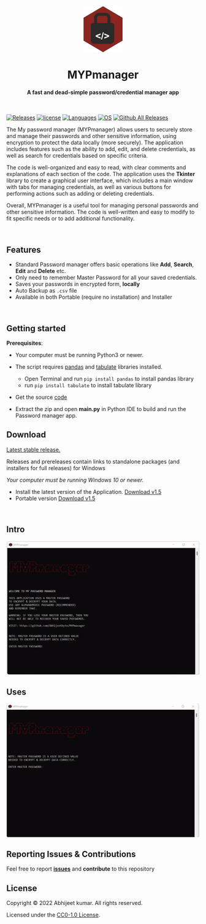 <p align="center">
    <img src="gif/MYPmanager-logo.png?raw=true" height="120px"/>
    <h1 align="center">MYPmanager</h1>
    <h4 align="center">
      A fast and dead-simple password/credential manager app
    </h4>
  <br>
</p>


<!-- Badge section -->

[![Releases](https://img.shields.io/badge/Github-Releases-blue)](https://github.com/Abhijeetbyte/MYPmanager/releases)
[![license](https://img.shields.io/github/license/abhijeetbyte/MYPmanager)](LICENSE)
[![Languages](https://img.shields.io/badge/Python-FFD43B?&logo=python&logoColor=blue)](main.py)
[![OS](https://img.shields.io/badge/Windows-0078D6?&logo=windows&logoColor=white)](README.md) <!--added redme links, just to not go elseweher -->
[![Github All Releases](https://img.shields.io/github/downloads/Abhijeetbyte/MYPmanager/total?label=Downloads)](https://github.com/Abhijeetbyte/MYPmanager/releases/download/v1.5/MYPmanager_setup.exe)


The My password manager (MYPmanager) allows users to securely store and manage their passwords and other sensitive information, using encryption to protect the data locally (more securely). The application includes features such as the ability to add, edit, and delete credentials, as well as search for credentials based on specific criteria.

The code is well-organized and easy to read, with clear comments and explanations of each section of the code. The application uses the **Tkinter** library to create a graphical user interface, which includes a main window with tabs for managing credentials, as well as various buttons for performing actions such as adding or deleting credentials.

Overall, MYPmanager is a useful tool for managing personal passwords and other sensitive information. The code is well-written and easy to modify to fit specific needs or to add additional functionality.

</br>

## Features
* Standard Password manager offers basic operations like **Add**, **Search**, **Edit** and **Delete** etc.
* Only need to remember Master Password for all your saved credentials.
* Saves your passwords in encrypted form, **locally**
* Auto Backup as `.csv` file
* Available in both Portable (require no installation) and Installer 
<br/>


## Getting started


<b>Prerequisites</b>:

* Your computer must be running Python3 or newer.
* The script requires [pandas](https://pandas.pydata.org/docs/index.html) and [tabulate](https://pypi.org/project/tabulate/) libraries installed. </br>
   - Open Terminal and run `pip install pandas` to install pandas library </br>
   - run `pip install tabulate` to install tabulate library</br>
  
* Get the source [code](https://github.com/Abhijeetbyte/MYPmanager/archive/refs/heads/main.zip)

* Extract the zip and open <b> main.py</b> in Python IDE to build and run the Password manager app.</br>

## Download

[Latest stable release.](https://github.com/abhijeetbyte/MYPmanager/releases/latest)

Releases and prereleases contain links to standalone packages
(and installers for full releases) for Windows
  
_Your computer must be running Windows 10 or newer._

* Install the latest version of the Application. [Download v1.5](https://github.com/Abhijeetbyte/MYPmanager/releases/download/v1.5/MYPmanager_setup.exe)
* Portable version [Download v1.5](https://github.com/Abhijeetbyte/MYPmanager/releases/download/v1.5/MYPmanager.exe)

<br/>

## Intro

![Intro GIF](gif/MYPmanager-demo1.gif)</br>


## Uses

![Uses GIF](gif/MYPmanager-demo2.gif)</br>


## Reporting Issues & Contributions

Feel free to report <b>[issues](https://github.com/Abhijeetbyte/MYPmanager/issues/new)</b> and <b>contribute</b> to this repository


## License

Copyright © 2022 Abhijeet kumar. All rights reserved.

Licensed under the [CC0-1.0 License](LICENSE).
